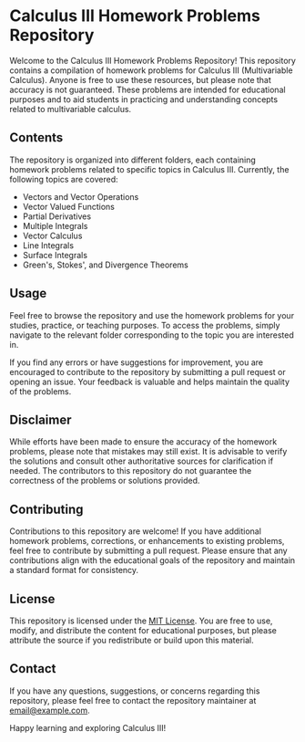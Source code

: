 # Calculus III Homework Problems Repository

Welcome to the Calculus III Homework Problems Repository! This repository contains a compilation of homework problems for Calculus III (Multivariable Calculus). Anyone is free to use these resources, but please note that accuracy is not guaranteed. These problems are intended for educational purposes and to aid students in practicing and understanding concepts related to multivariable calculus.

## Contents

The repository is organized into different folders, each containing homework problems related to specific topics in Calculus III. Currently, the following topics are covered:

- Vectors and Vector Operations
- Vector Valued Functions
- Partial Derivatives
- Multiple Integrals
- Vector Calculus
- Line Integrals
- Surface Integrals
- Green's, Stokes', and Divergence Theorems

## Usage

Feel free to browse the repository and use the homework problems for your studies, practice, or teaching purposes. To access the problems, simply navigate to the relevant folder corresponding to the topic you are interested in.

If you find any errors or have suggestions for improvement, you are encouraged to contribute to the repository by submitting a pull request or opening an issue. Your feedback is valuable and helps maintain the quality of the problems.

## Disclaimer

While efforts have been made to ensure the accuracy of the homework problems, please note that mistakes may still exist. It is advisable to verify the solutions and consult other authoritative sources for clarification if needed. The contributors to this repository do not guarantee the correctness of the problems or solutions provided.

## Contributing

Contributions to this repository are welcome! If you have additional homework problems, corrections, or enhancements to existing problems, feel free to contribute by submitting a pull request. Please ensure that any contributions align with the educational goals of the repository and maintain a standard format for consistency.

## License

This repository is licensed under the [MIT License](LICENSE). You are free to use, modify, and distribute the content for educational purposes, but please attribute the source if you redistribute or build upon this material.

## Contact

If you have any questions, suggestions, or concerns regarding this repository, please feel free to contact the repository maintainer at [email@example.com](mailto:email@example.com).

Happy learning and exploring Calculus III!
